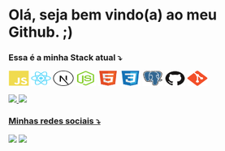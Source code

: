 
# Olá, seja bem vindo(a) ao meu Github. ;)
<div>
<!-- ![Header](./header.png) -->

<!--     🎓 Sou graduado em Redes de Computadores e tenho especialização em Segurança da Informação e Gestão de TI. 
    👨‍🎓 Atualmente estou cursando uma formação em Desenvolvimento de Software na Cubos Academy.
    💾 Possuo experiências como analista de suporte aos usuários e infraestrutura de redes.
    👨‍💻 Estou em processo de transição de carreira para desenvolvedor web. -->

### Essa é a minha Stack atual ⤵  
  <div style="display: inline_block">
  <img align="center" alt="jl-Js" height="30" width="40" src="https://raw.githubusercontent.com/devicons/devicon/master/icons/javascript/javascript-plain.svg">
  <img align="center" alt="jl-React" height="30" width="40" src="https://raw.githubusercontent.com/devicons/devicon/master/icons/react/react-original.svg">
        <img align="center" alt="jl-Next" height="30" width="40" src="https://raw.githubusercontent.com/devicons/devicon/master/icons/nextjs/nextjs-line.svg">
    <img align="center" alt="jl-Node" height="30" width="40" src="https://raw.githubusercontent.com/devicons/devicon/master/icons/nodejs/nodejs-original.svg">
  <img align="center" alt="jl-HTML" height="30" width="40" src="https://raw.githubusercontent.com/devicons/devicon/master/icons/html5/html5-original.svg">
  <img align="center" alt="jl-CSS" height="30" width="40" src="https://raw.githubusercontent.com/devicons/devicon/master/icons/css3/css3-original.svg">
  <img align="center" alt="jl-postgre" height="30" width="40" src="https://raw.githubusercontent.com/devicons/devicon/master/icons/postgresql/postgresql-original.svg">
  <img align="center" alt="github" height="30" width="40" src="https://raw.githubusercontent.com/devicons/devicon/master/icons/github/github-original.svg">
  <img align="center" alt="Git" height="30" width="40" src="https://raw.githubusercontent.com/devicons/devicon/master/icons/git/git-original.svg">
   
</div> <br>
<div align="start">
  <a href="https://github.com/jamesllopes">
  <img height="180em" src="https://github-readme-stats.vercel.app/api?username=jamesllopes&show_icons=true&theme=city_lights&include_all_commits=true&count_private=true"/>
  <img height="180em" src="https://github-readme-stats.vercel.app/api/top-langs/?username=jamesllopes&layout=compact&langs_count=7&theme=city_lights"/>
</div>    
    
### Minhas redes sociais ⤵
<div> 
    <a href="https://www.linkedin.com/in/jamesllopes" target="_blank"><img src="https://img.shields.io/badge/-LinkedIn-%230077B5?style=for-the-badge&logo=linkedin&logoColor=white" target="_blank"></a> 
     <a href = "mailto:jl.jameslopes@gmail.com"><img src="https://img.shields.io/badge/-Gmail-%23333?style=for-the-badge&logo=gmail&logoColor=white" target="_blank"></a>
    </div>
    </div>
  

    

<!--
**jamesllopes/jamesllopes** is a ✨ _special_ ✨ repository because its `README.md` (this file) appears on your GitHub profile.

Here are some ideas to get you started:

- 🔭 I’m currently working on ...
- 🌱 I’m currently learning ...
- 👯 I’m looking to collaborate on ...
- 🤔 I’m looking for help with ...
- 💬 Ask me about ...
- 📫 How to reach me: ...
- 😄 Pronouns: ...
- ⚡ Fun fact: ...
-->
